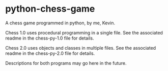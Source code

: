 # python-chess-game
A chess game programmed in python, by me, Kevin. 

Chess 1.0 uses procedural programming in a single file. See the associated readme in the chess-py-1.0 file for details.

Chess 2.0 uses objects and classes in multiple files. See the associated readme in the chess-py-2.0 file for details.

Descriptions for both programs may go here in the future.
